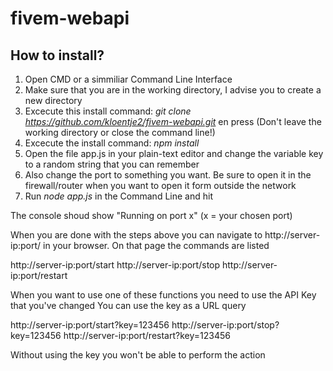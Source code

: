 # fivem-webapi

## How to install?

1. Open CMD or a simmiliar Command Line Interface
2. Make sure that you are in the working directory, I advise you to create a new directory
3. Excecute this install command: *git clone https://github.com/kloentje2/fivem-webapi.git* en press <Enter>
(Don't leave the working directory or close the command line!)
4. Excecute the install command: *npm install*
5. Open the file app.js in your plain-text editor and change the variable key to a random string that you can remember
6. Also change the port to something you want. Be sure to open it in the firewall/router when you want to open it form outside the network
7. Run *node app.js* in the Command Line and hit <Enter>

The console shoud show "Running on port x" (x = your chosen port)
  
When you are done with the steps above you can navigate to http://server-ip:port/ in your browser. On that page the commands are listed 

http://server-ip:port/start
http://server-ip:port/stop
http://server-ip:port/restart

When you want to use one of these functions you need to use the API Key that you've changed
You can use the key as a URL query 

http://server-ip:port/start?key=123456
http://server-ip:port/stop?key=123456
http://server-ip:port/restart?key=123456

Without using the key you won't be able to perform the action
